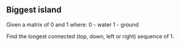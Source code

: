 ## Biggest island

Given a matrix of 0 and 1 where:
0 - water
1 - ground

Find the longest connected (top, down, left or right) sequence of 1.
